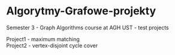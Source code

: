 # Algorytmy-Grafowe-projekty
Semester 3 - Graph Algorithms course at AGH UST - test projects

Project1 - maximum matching<br>
Project2 - vertex-disjoint cycle cover
